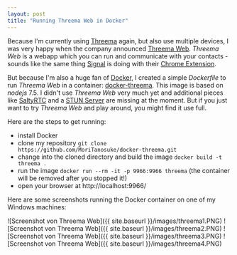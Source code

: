```yaml
---
layout: post
title: "Running Threema Web in Docker"
---
```

Because I'm currently using [Threema][0] again, but also use multiple devices, I was very happy when the company announced [Threema Web][1]. *Threema Web* is a webapp which you can run and communicate with your contacts - sounds like the same thing [Signal][2] is doing with their [Chrome Extension][3].

But because I'm also a huge fan of [Docker][4], I created a simple *Dockerfile* to run *Threema Web* in a container: [docker-threema][5]. This image is based on *nodejs* 7.5. I didn't use *Threema Web* very much yet and additional pieces like [SaltyRTC][6] and a [STUN Server][7] are missing at the moment. But if you just want to try *Threema Web* and play around, you might find it use full.

Here are the steps to get running:

  * install Docker
  * clone my repository `git clone https://github.com/MoriTanosuke/docker-threema.git`
  * change into the cloned directory and build the image `docker build -t threema .`
  * run the image `docker run --rm -it -p 9966:9966 threema` (the container will be removed after you stopped it!)
  * open your browser at http://localhost:9966/

Here are some screenshots running the Docker container on one of my Windows machines:

![Screenshot von Threema Web]({{ site.baseurl }}/images/threema1.PNG)
![Screenshot von Threema Web]({{ site.baseurl }}/images/threema2.PNG)
![Screenshot von Threema Web]({{ site.baseurl }}/images/threema3.PNG)
![Screenshot von Threema Web]({{ site.baseurl }}/images/threema4.PNG)


[0]: https://threema.ch/
[1]: https://threema.ch/de/blog/posts/threema-web-ist-da
[2]: https://play.google.com/store/apps/details?id=org.thoughtcrime.securesms&hl=de
[3]: https://whispersystems.org/blog/signal-desktop/
[4]: https://www.docker.com/
[5]: https://hub.docker.com/r/moritanosuke/docker-threema/
[6]: https://saltyrtc.org/
[7]: https://en.wikipedia.org/wiki/STUN
